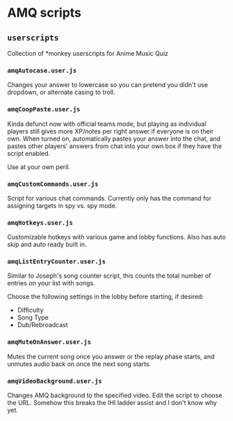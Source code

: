 # AMQ scripts

## `userscripts`

Collection of \*monkey userscripts for Anime Music Quiz

### `amqAutocase.user.js`

Changes your answer to lowercase so you can pretend you didn't use dropdown, or alternate casing to troll.

### `amqCoopPaste.user.js`

Kinda defunct now with official teams mode, but playing as individual players still gives more XP/notes per right answer if everyone is on their own.
When turned on, automatically pastes your answer into the chat, and pastes other players' answers from chat into your own box if they have the script enabled.

Use at your own peril.

### `amqCustomCommands.user.js`

Script for various chat commands. Currently only has the command for assigning targets in spy vs. spy mode.

### `amqHotkeys.user.js`

Customizable hotkeys with various game and lobby functions. Also has auto skip and auto ready built in.

### `amqListEntryCounter.user.js`

Similar to Joseph's song counter script, this counts the total number of entries on your list with songs.

Choose the following settings in the lobby before starting, if desired:

- Difficulty
- Song Type
- Dub/Rebroadcast

### `amqMuteOnAnswer.user.js`

Mutes the current song once you answer or the replay phase starts, and unmutes audio back on once the next song starts.

### `amqVideoBackground.user.js`

Changes AMQ background to the specified video. Edit the script to choose the URL. Somehow this breaks the IHI ladder assist and I don't know why yet.
